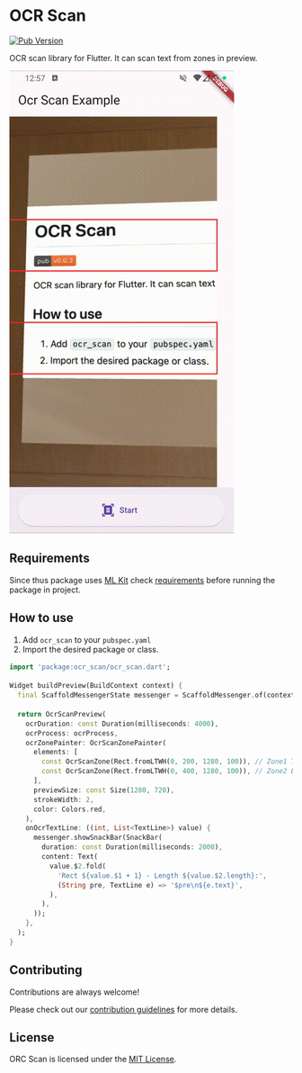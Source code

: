 # OCR Scan

[![Pub Version](https://img.shields.io/pub/v/ocr_scan)](https://pub.dev/packages/ocr_scan)

OCR scan library for Flutter. It can scan text from zones in preview.

![Demo](docs/demo.gif)

## Requirements

Since thus package uses [ML Kit](https://pub.dev/packages/google_mlkit_commons) check [requirements](https://github.com/bharat-biradar/Google-Ml-Kit-plugin#requirements) before running the package in project.


## How to use

1. Add `ocr_scan` to your `pubspec.yaml`
2. Import the desired package or class.

```dart
import 'package:ocr_scan/ocr_scan.dart';

Widget buildPreview(BuildContext context) {
  final ScaffoldMessengerState messenger = ScaffoldMessenger.of(context);

  return OcrScanPreview(
    ocrDuration: const Duration(milliseconds: 4000),
    ocrProcess: ocrProcess,
    ocrZonePainter: OcrScanZonePainter(
      elements: [
        const OcrScanZone(Rect.fromLTWH(0, 200, 1280, 100)), // Zone1 TOP
        const OcrScanZone(Rect.fromLTWH(0, 400, 1280, 100)), // Zone2 BOTTOM
      ],
      previewSize: const Size(1280, 720),
      strokeWidth: 2,
      color: Colors.red,
    ),
    onOcrTextLine: ((int, List<TextLine>) value) {
      messenger.showSnackBar(SnackBar(
        duration: const Duration(milliseconds: 2000),
        content: Text(
          value.$2.fold(
            'Rect ${value.$1 + 1} - Length ${value.$2.length}:',
            (String pre, TextLine e) => '$pre\n${e.text}',
          ),
        ),
      ));
    },
  );
}
```

## Contributing

Contributions are always welcome!

Please check out our [contribution guidelines](docs/CONTRIBUTING.md) for more details.

## License

ORC Scan is licensed under the [MIT License](https://github.com/development707/ocr_scan_flutter/blob/main/LICENSE).

